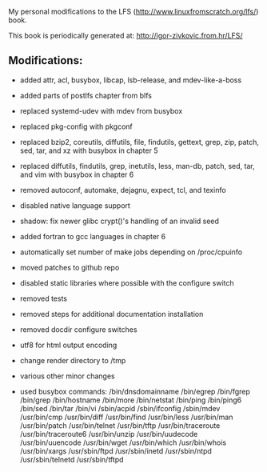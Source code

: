 My personal modifications to the LFS (http://www.linuxfromscratch.org/lfs/) book.

This book is periodically generated at: http://igor-zivkovic.from.hr/LFS/

## Modifications:
* added attr, acl, busybox, libcap, lsb-release, and mdev-like-a-boss
* added parts of postlfs chapter from blfs
* replaced systemd-udev with mdev from busybox
* replaced pkg-config with pkgconf
* replaced bzip2, coreutils, diffutils, file, findutils, gettext, grep, zip,
  patch, sed, tar, and xz with busybox in chapter 5
* replaced diffutils, findutils, grep, inetutils, less, man-db, patch, sed, tar,
  and vim with busybox in chapter 6
* removed autoconf, automake, dejagnu, expect, tcl, and texinfo
* disabled native language support
* shadow: fix newer glibc crypt()'s handling of an invalid seed
* added fortran to gcc languages in chapter 6
* automatically set number of make jobs depending on /proc/cpuinfo
* moved patches to github repo
* disabled static libraries where possible with the configure switch
* removed tests
* removed steps for additional documentation installation
* removed docdir configure switches
* utf8 for html output encoding
* change render directory to /tmp
* various other minor changes

* used busybox commands:
    /bin/dnsdomainname
    /bin/egrep
    /bin/fgrep
    /bin/grep
    /bin/hostname
    /bin/more
    /bin/netstat
    /bin/ping
    /bin/ping6
    /bin/sed
    /bin/tar
    /bin/vi
    /sbin/acpid
    /sbin/ifconfig
    /sbin/mdev
    /usr/bin/cmp
    /usr/bin/diff
    /usr/bin/find
    /usr/bin/less
    /usr/bin/man
    /usr/bin/patch
    /usr/bin/telnet
    /usr/bin/tftp
    /usr/bin/traceroute
    /usr/bin/traceroute6
    /usr/bin/unzip
    /usr/bin/uudecode
    /usr/bin/uuencode
    /usr/bin/wget
    /usr/bin/which
    /usr/bin/whois
    /usr/bin/xargs
    /usr/sbin/ftpd
    /usr/sbin/inetd
    /usr/sbin/ntpd
    /usr/sbin/telnetd
    /usr/sbin/tftpd
